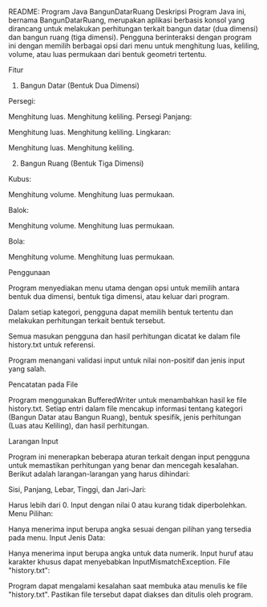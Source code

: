 README: Program Java BangunDatarRuang
Deskripsi
Program Java ini, bernama BangunDatarRuang, merupakan aplikasi berbasis konsol yang dirancang untuk melakukan perhitungan terkait bangun datar (dua dimensi) dan bangun ruang (tiga dimensi). Pengguna berinteraksi dengan program ini dengan memilih berbagai opsi dari menu untuk menghitung luas, keliling, volume, atau luas permukaan dari bentuk geometri tertentu.

Fitur

1. Bangun Datar (Bentuk Dua Dimensi)

Persegi:

Menghitung luas.
Menghitung keliling.
Persegi Panjang:

Menghitung luas.
Menghitung keliling.
Lingkaran:

Menghitung luas.
Menghitung keliling.

2. Bangun Ruang (Bentuk Tiga Dimensi)

Kubus:

Menghitung volume.
Menghitung luas permukaan.

Balok:

Menghitung volume.
Menghitung luas permukaan.

Bola:

Menghitung volume.
Menghitung luas permukaan.

Penggunaan

Program menyediakan menu utama dengan opsi untuk memilih antara bentuk dua dimensi, bentuk tiga dimensi, atau keluar dari program.

Dalam setiap kategori, pengguna dapat memilih bentuk tertentu dan melakukan perhitungan terkait bentuk tersebut.

Semua masukan pengguna dan hasil perhitungan dicatat ke dalam file history.txt untuk referensi.

Program menangani validasi input untuk nilai non-positif dan jenis input yang salah.

Pencatatan pada File

Program menggunakan BufferedWriter untuk menambahkan hasil ke file history.txt. Setiap entri dalam file mencakup informasi tentang kategori (Bangun Datar atau Bangun Ruang), bentuk spesifik, jenis perhitungan (Luas atau Keliling), dan hasil perhitungan.

Larangan Input

Program ini menerapkan beberapa aturan terkait dengan input pengguna untuk memastikan perhitungan yang benar dan mencegah kesalahan. Berikut adalah larangan-larangan yang harus dihindari:

Sisi, Panjang, Lebar, Tinggi, dan Jari-Jari:

Harus lebih dari 0. Input dengan nilai 0 atau kurang tidak diperbolehkan.
Menu Pilihan:

Hanya menerima input berupa angka sesuai dengan pilihan yang tersedia pada menu.
Input Jenis Data:

Hanya menerima input berupa angka untuk data numerik. Input huruf atau karakter khusus dapat menyebabkan InputMismatchException.
File "history.txt":

Program dapat mengalami kesalahan saat membuka atau menulis ke file "history.txt". Pastikan file tersebut dapat diakses dan ditulis oleh program.
